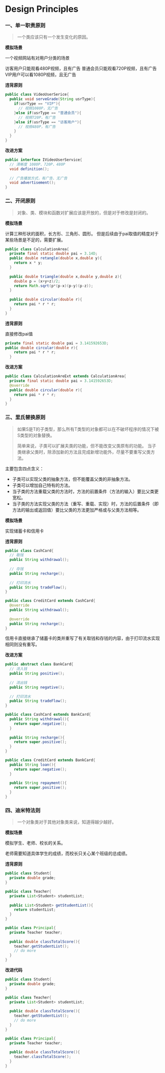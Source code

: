 # Design Principles

### 一、单一职责原则

> 一个类应该只有一个发生变化的原因。



**模拟场景**

一个视频网站有对用户分类的场景

访客用户只能观看480P视频，且有广告
普通会员只能观看720P视频，且有广告
VIP用户可以看1080P视频，且无广告



**违背原则**

```java
public class VideoUserSerice{
  public void serveGrade(String usrType){
    if(usrType == "VIP"){
      // 视频1080P，无广告
    }else if(usrType == "普通会员"){
      // 视频720P，有广告
    }else if(usrType == "访客用户"){
      // 视频480P，有广告
    }
  }
}
```



**改进方案**

```java
public interface IVideoUserService{
  // 清晰度 1080P、720P、480P
  void definition();
  
  // 广告播放方式，有广告、无广告
  void advertisement();
}
```



### 二、开闭原则

> 对象、类、模块和函数对扩展应该是开放的，但是对于修改是封闭的。



**模拟场景**

计算三种形状的面积，长方形、三角形、圆形。
但是后续由于pai取值的精度对于某些场景是不足的，需要扩展。

```java
public class CalculationArea{
  private final static double pai = 3.14D;
  public double retangle(double x,double y){
    return x * y;
  }
  
  public double triangle(double x,double y,double z){
    double p = (x+y+z)/2;
    return Math.sqrt(p*(p-x)(p-y)(p-z));
  }
  
  public double circular(double r){
    return pai * r * r;
  }
}
```



**违背原则**

直接修改pai值

```java
private final static double pai = 3.141592653D;
public double circular(double r){
    return pai * r * r;
  }
```



**改进方案**

```java
public class CalculationAreExt extends CalculationArea{
  private final static double pai = 3.141592653D;
  @override
  public double circular(double r){
    return pai * r * r;
  }
}
```



### 三、里氏替换原则

> 如果S是T的子类型，那么所有T类型的对象都可以在不破坏程序的情况下被S类型的对象替换。
>
> 简单来说，子类可以扩展夫类的功能，但不能改变父类原有的功能。
> 当子类继承父类时，除添加新的方法且完成新增功能外，尽量不要重写父类方法。

主要包含四点含义：

* 子类可以实现父类的抽象方法，但不能覆盖父类的非抽象方法。
* 子类可以增加自己特有的方法。
* 当子类的方法重载父类的方法时，方法的前置条件（方法的输入）要比父类更宽松。
* 当子类的方法实现父类的方法（重写、重载、实现）时，方法的后置条件（即方法的输出或返回值）要比父类的方法更加严格或与父类方法相等。



**模拟场景**

实现储蓄卡和信用卡



**违背原则**

```java
public class CashCard{
  // 取钱
  public String withdrawal();
  
  // 存钱
  public String recharge();
  
  // 打印流水
  public String tradeFlow();
}

public class CreditCard extends CashCard{
  @override
  public String withdrawal();
  
  @override
  public String recharge();
}
```

信用卡直接继承了储蓄卡的类并重写了有关取钱和存钱的内容，由于打印流水实现相同则没有重写。



**改进方案**

```java
public abstract class BankCard{
  // 流入钱
  public String positive();
  
  // 流出钱
  public String negative();
  
  // 打印流水
  public String tradeFlow();
}

public class CashCard extends BankCard{
  public String withdrawal(){
    return super.negative();
  }
  
  public String recharge(){
    return super.positive();
  }
}

public class CreditCard extends BankCard{
  public String loan(){
    return super.negative();
  }
  
  public String repayment(){
    return super.positive();
  }
}
```

### 四、迪米特法则

> 一个对象类对于其他对象类来说，知道得越少越好。

**模拟场景**

模拟学生、老师、校长的关系。

老师需要知道具体学生的成绩，而校长只关心某个班级的总成绩。



**违背原则**

```java
public class Student{
  private double grade;
}

public class Teacher{
  private List<Student> studentList;
  
  public List<Student> getStudentList(){
    return studentList;
  }
}

public class Principal{
  private Teacher teacher;
  
  public double classTotalScore(){
    teacher.getStudentList();
    // do more
  }
}
```



**改进代码**

```java
public class Student{
  private double grade;
}

public class Teacher{
  private List<Student> studentList;
  
  public double classTotalScore(){
    teacher.getStudentList();
    // do more
  }
}

public class Principal{
  private Teacher teacher;
  
  public double classTotalScore(){
    teacher.classTotalScore();
  }
}
```

